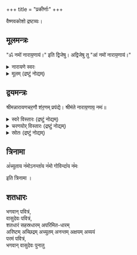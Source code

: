 +++
title = "प्रकीर्णाः"
+++

वैष्णवकोशो द्रष्टव्यः। 

## मूलमन्त्रः
"ॐ नमो॑ नाराय॒णाय॑।" इति द्विजेषु। अद्विजेषु तु "आं नमो॑ नाराय॒णाय॑।"

<details><summary>नारायणे स्वरः</summary>

> ॐ नमो॑ नाराय॒णाय॑ … "प्रत्युत्त॑ब्ध्यै सय॒त्वाय॑ ॥" इति प्रसिद्धं तैत्तिरीयवेदवाक्यं दृष्टान्तयन्त्यभिज्ञाः।

इति स्वरं दर्शयन्त्य् अहोबिलमठाह्निकपुस्तके (मन्त्रे तृतीयाष्टमौ स्वरितौ, षष्ठः अनुदात्त इति साम्यम्)।

व्युत्पत्तयः - 

- नर आत्मा। ततो जातान्याकाशादीनि नाराणि, तानि कार्य्याणि अयते कारणात्मना व्याप्नुते नारायणः। अस्मिन् पक्षे नारायण꣡ इति।
-  नराज्जातानि तत्त्वानि नाराणीति विदुर्बुधाः । तान्येवायनं यस्य तेन नारायणः स्मृतः॥ अस्मिन् पक्षे नारा꣡यण इति। 
- "नारञ्च मोक्षणं पुण्यम्, अयनं ज्ञानमीप्सितम् । तयोर्ज्ञानं भवेद् यस्मात् सोऽयं नारायणः स्मृतः"। अस्मिन् पक्षे नारा꣡यण इति।
</details>

<details><summary>मूलम् (द्रष्टुं नोद्यम्)</summary>

- नारायणाथर्वशीर्षोपनिषत्

> Narayana atharvashira is  also called narayana upanishad and associated with Krishna YV. It has an exalted place in vaikhanasa paddhatis and there r reasons to believe that it is a vaikhanasa text which has become very popular later.   
> 
> Interestingly, it is the Vedic text which still survives in Bali. No other upanishad survives there.. nor any samhita
> 
> - ravilochanaH
</details>




## द्वयमन्त्रः
श्रीमन्नारायणचर॒णौ श॑र॒णम् प्रप॑द्ये। श्रीम॑ते नाराय॒णाय॒ नमः॑॥

<details><summary>स्वरे विस्तारः (द्रष्टुं नोद्यम्)</summary>

- शर॒णम् इति॑ 
  - काठक-स्वराङ्कनेनोज्ज्वलः - अ॑त्र युच्प्रत्ययः॑ स्यात्। "ण्यासश्रन्थो युच्" इ॑ति।
</details>

<details><summary>चरणयोर् विस्तारः (द्रष्टुं नोद्यम्)</summary>

कृष्णस्य चरणौ कुसर्प-फणा-मर्दकौ लीला-नृत्य-परौ।  
त्रिविक्रमस्य वामनस्य चरणः गङ्गोद्भावकः। 
</details>


<details><summary>स्रोतः (द्रष्टुं नोद्यम्)</summary>

> Source claimed - Kathavalli. But the katha brahmana is not found in full.
> 
> Interestingly there is a later upanishad called dvayopanishad. (Later based on absence in a list in muktikopaniShat.) But it does not give the mantra. It only mentions abt the mantra and it's characteristics. 
> 
</details>

## त्रिनामा
अ꣡च्युताय न꣡मोऽनन्ता꣡य न꣡मो गोविन्दा꣡य न꣡मः 

इति त्रिनामा ।

## शतधारः
भगवान् पवित्रं,  
वासुदेवः पवित्रं,  
शतधारं सहस्रधारम् अपरिमित-धारम्  
अरिष्टम् अच्छिद्रम् अच्युतम् अनन्तम् अक्षयम् अव्ययं  
परमं पवित्रं,  
भगवान् वासुदेवः पुनातु 

